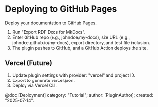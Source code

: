 # Deploying to GitHub Pages

Deploy your documentation to GitHub Pages.

1. Run "Export RDF Docs for MkDocs".
2. Enter GitHub repo (e.g., johndoe/my-docs), site URL (e.g., johndoe.github.io/my-docs), export directory, and test file inclusion.
3. The plugin pushes to GitHub, and a GitHub Action deploys the site.

## Vercel (Future)
1. Update plugin settings with provider: "vercel" and project ID.
2. Export to generate vercel.json.
3. Deploy via Vercel CLI.

@doc [Deployment] category: "Tutorial"; author: [PluginAuthor]; created: "2025-07-14".